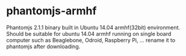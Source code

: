 # phantomjs-armhf
Phantomjs 2.1.1 binary built in Ubuntu 14.04 armhf(32bit) environment.
Should be suitable for ubuntu 14.04 armhf running on single board computer such as Beaglebone, Odroid, Raspberry Pi, ...
rename it to phantomjs after downloading.
